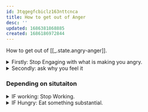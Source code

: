 ```yaml
---
id: 3tqgegfcbiclz163nttcnca
title: How to get out of Anger
desc: ''
updated: 1686381868885
created: 1686186972844
---
```


How to get out of [[_.state.angry-anger]].


<details>
<summary>Firstly: Stop Engaging with what is making you angry.</summary>

![[_.image.stop-sign]]

Would you pour more electricity into circuitry that is already throwing off sparks? 
![img](/assets/images/Screen_Shot_2021-12-26_at_12.20.37_AM.png){max-width: 400px, display: block, margin: 0 auto}
Hence, stop engaging while angry.
</details>


<details>
<summary>Secondly: ask why you feel it</summary>

Secondly ask why are you starting to feel some anger, Why do you feel you are getting mad at something?

Could it be that one of your own internal rules is being broken by yourself? 

> “Learn to ask of all actions: ‘Why are they doing that?’. Starting with your own.” — [[p.Marcus-Aurelius]]
</details>

### Depending on situtaiton
<details>
<summary>IF working: Stop Working.</summary>

**Simply stop working**. Right then and there Stop. 

Even if there is a deadline. **Take a break**. 

Almost any work in anger as your experience have showed over and over again is really [[_.waste-of-time]] and Hence violation of [[sc.dont.waste-time]]. 

![[_.self-instruction.stop-working]]
</details>

<details>
<summary>IF Hungry: Eat something substantial.</summary>

Sometimes the dissonance signal is that you are hungry and haven't been eating enough. Hence, eat something substantial. 

![[_.self-instruction.eat-something-substantial]]
</details>


